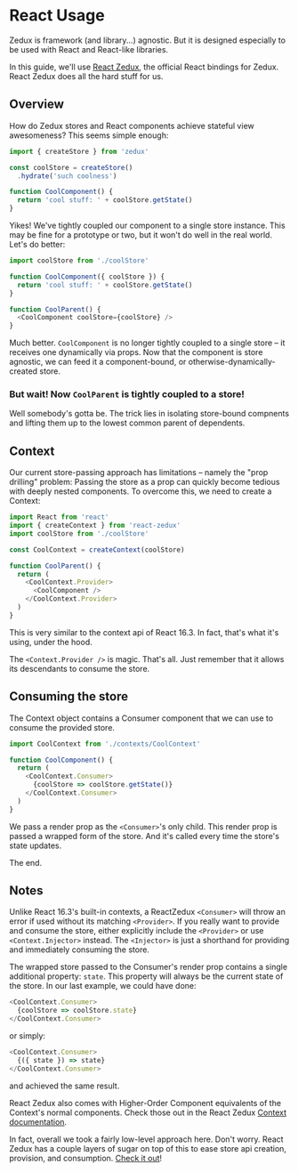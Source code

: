 # React Usage

Zedux is framework (and library...) agnostic. But it is designed especially to be used with React and React-like libraries.

In this guide, we'll use [React Zedux](https://github.com/bowheart/react-zedux), the official React bindings for Zedux. React Zedux does all the hard stuff for us.

## Overview

How do Zedux stores and React components achieve stateful view awesomeness? This seems simple enough:

```javascript
import { createStore } from 'zedux'

const coolStore = createStore()
  .hydrate('such coolness')

function CoolComponent() {
  return 'cool stuff: ' + coolStore.getState()
}
```

Yikes! We've tightly coupled our component to a single store instance. This may be fine for a prototype or two, but it won't do well in the real world. Let's do better:

```javascript
import coolStore from './coolStore'

function CoolComponent({ coolStore }) {
  return 'cool stuff: ' + coolStore.getState()
}

function CoolParent() {
  <CoolComponent coolStore={coolStore} />
}
```

Much better. `CoolComponent` is no longer tightly coupled to a single store &ndash; it receives one dynamically via props. Now that the component is store agnostic, we can feed it a component-bound, or otherwise-dynamically-created store.

### But wait! Now `CoolParent` is tightly coupled to a store!

Well somebody's gotta be. The trick lies in isolating store-bound compnents and lifting them up to the lowest common parent of dependents.

## Context

Our current store-passing approach has limitations &ndash; namely the "prop drilling" problem: Passing the store as a prop can quickly become tedious with deeply nested components. To overcome this, we need to create a Context:

```javascript
import React from 'react'
import { createContext } from 'react-zedux'
import coolStore from './coolStore'

const CoolContext = createContext(coolStore)

function CoolParent() {
  return (
    <CoolContext.Provider>
      <CoolComponent />
    </CoolContext.Provider>
  )
}
```

This is very similar to the context api of React 16.3. In fact, that's what it's using, under the hood.

The `<Context.Provider />` is magic. That's all. Just remember that it allows its descendants to consume the store.

## Consuming the store

The Context object contains a Consumer component that we can use to consume the provided store.

```javascript
import CoolContext from './contexts/CoolContext'

function CoolComponent() {
  return (
    <CoolContext.Consumer>
      {coolStore => coolStore.getState()}
    </CoolContext.Consumer>
  )
}
```

We pass a render prop as the `<Consumer>`'s only child. This render prop is passed a wrapped form of the store. And it's called every time the store's state updates.

The end.

## Notes

Unlike React 16.3's built-in contexts, a ReactZedux `<Consumer>` will throw an error if used without its matching `<Provider>`. If you really want to provide and consume the store, either explicitly include the `<Provider>` or use `<Context.Injector>` instead. The `<Injector>` is just a shorthand for providing and immediately consuming the store.

The wrapped store passed to the Consumer's render prop contains a single additional property: `state`. This property will always be the current state of the store. In our last example, we could have done:

```js
<CoolContext.Consumer>
  {coolStore => coolStore.state}
</CoolContext.Consumer>
```

or simply:

```js
<CoolContext.Consumer>
  {({ state }) => state}
</CoolContext.Consumer>
```

and achieved the same result.

React Zedux also comes with Higher-Order Component equivalents of the Context's normal components. Check those out in the React Zedux [Context documentation](https://bowheart.github.io/react-zedux/types/Context).

In fact, overall we took a fairly low-level approach here. Don't worry. React Zedux has a couple layers of sugar on top of this to ease store api creation, provision, and consumption. [Check it out](https://github.com/bowheart/react-zedux)!
